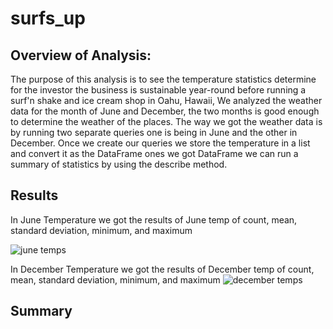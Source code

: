 # surfs_up

## Overview of Analysis:
 The purpose of this analysis is to see the temperature statistics determine for the investor the business is sustainable year-round before running a surf'n shake and ice cream shop in Oahu, Hawaii, We analyzed the weather data for the month of June and December, the two months is good enough to determine the weather of the places. The way we got the weather data is by running two separate queries one is being in June and the other in December. Once we create our queries we store the temperature in a list and convert it as the DataFrame ones we got DataFrame we can run a summary of statistics by using the describe method.

## Results

In June Temperature  we got the results of June temp of count, mean, standard deviation, minimum, and maximum

![june temps](https://user-images.githubusercontent.com/107454933/188289773-936d7cde-43f9-4dbf-bc25-597b62689d03.png)



In December Temperature  we got the results of December temp of count, mean, standard deviation, minimum, and maximum
![december temps](https://user-images.githubusercontent.com/107454933/188289778-71b6cf6f-26e3-4656-b5a4-58c682b7cc72.png)

## Summary


